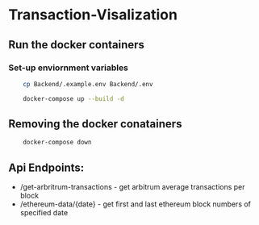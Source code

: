# Transaction-Visalization

## Run the docker containers

### Set-up enviornment variables

```bash
    cp Backend/.example.env Backend/.env
```

```bash
    docker-compose up --build -d
```

## Removing the docker conatainers

```bash
    docker-compose down
```


## Api Endpoints:
 -  /get-arbritrum-transactions - get arbitrum average transactions per block 
 - /ethereum-data/{date} - get first and last ethereum block numbers of specified date
   
